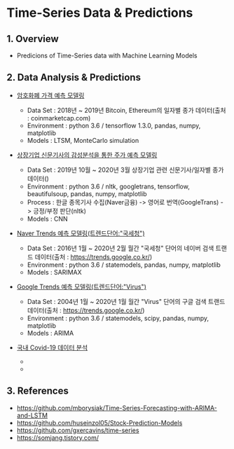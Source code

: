 # Time-Series Data & Predictions

## 1. Overview

* Predicions of Time-Series data with Machine Learning Models


## 2. Data Analysis & Predictions

* [암호화폐 가격 예측 모델링](https://github.com/kt3472/time-series/tree/master/cryptocurrency_prediction)

  + Data Set : 2018년 ~ 2019년 Bitcoin, Ethereum의 일자별 종가 데이터(출처 : coinmarketcap.com)
  + Environment : python 3.6 / tensorflow 1.3.0, pandas, numpy, matplotlib
  + Models : LTSM, MonteCarlo simulation
  
* [상장기업 신문기사의 감성분석을 통한 주가 예측 모델링](https://github.com/kt3472/time-series/tree/master/sentiment_analysis)

  + Data Set : 2019년 10월 ~ 2020년 3월 상장기업 관련 신문기사/일자별 종가 데이터()  
  + Environment : python 3.6 / nltk, googletrans, tensorflow, beautifulsoup, pandas, numpy, matplotlib
  + Process : 한글 종목기사 수집(Naver금융) -> 영어로 번역(GoogleTrans) -> 긍정/부정 판단(nltk)
  + Models : CNN
 
* [Naver Trends 예측 모델링(트렌드단어:"국세청")](https://github.com/kt3472/time-series/tree/master/naver_trends_prediction)

  + Data Set : 2016년 1월 ~ 2020년 2월 월간 "국세청" 단어의 네이버 검색 트랜드 데이터(출처 : https://trends.google.co.kr/)
  + Environment : python 3.6 / statemodels, pandas, numpy, matplotlib
  + Models : SARIMAX

* [Google Trends 예측 모델링(트렌드단어:"Virus")](https://github.com/kt3472/time-series/tree/master/google_trends_prediction)

  + Data Set : 2004년 1월 ~ 2020년 1월 월간 "Virus" 단어의 구글 검색 트랜드 데이터(출처 : https://trends.google.co.kr/)
  + Environment : python 3.6 / statemodels, scipy, pandas, numpy, matplotlib
  + Models : ARIMA

* [국내 Covid-19 데이터 분석](https://github.com/kt3472/time-series/tree/master/covid19_south_korea)

  +
  +


## 3. References

* https://github.com/mborysiak/Time-Series-Forecasting-with-ARIMA-and-LSTM
* https://github.com/huseinzol05/Stock-Prediction-Models
* https://github.com/gxercavins/time-series
* https://somjang.tistory.com/



